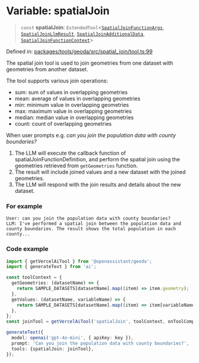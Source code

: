 # Variable: spatialJoin

> `const` **spatialJoin**: `ExtendedTool`\<[`SpatialJoinFunctionArgs`](../type-aliases/SpatialJoinFunctionArgs.md), [`SpatialJoinLlmResult`](../type-aliases/SpatialJoinLlmResult.md), [`SpatialJoinAdditionalData`](../type-aliases/SpatialJoinAdditionalData.md), [`SpatialJoinFunctionContext`](../type-aliases/SpatialJoinFunctionContext.md)\>

Defined in: [packages/tools/geoda/src/spatial\_join/tool.ts:99](https://github.com/GeoDaCenter/openassistant/blob/bf312b357cb340f1f76fa8b62441fb39bcbce0ce/packages/tools/geoda/src/spatial_join/tool.ts#L99)

The spatial join tool is used to join geometries from one dataset with geometries from another dataset.

The tool supports various join operations:
- sum: sum of values in overlapping geometries
- mean: average of values in overlapping geometries
- min: minimum value in overlapping geometries
- max: maximum value in overlapping geometries
- median: median value in overlapping geometries
- count: count of overlapping geometries

When user prompts e.g. *can you join the population data with county boundaries?*

1. The LLM will execute the callback function of spatialJoinFunctionDefinition, and perform the spatial join using the geometries retrieved from `getGeometries` function.
2. The result will include joined values and a new dataset with the joined geometries.
3. The LLM will respond with the join results and details about the new dataset.

### For example
```
User: can you join the population data with county boundaries?
LLM: I've performed a spatial join between the population data and county boundaries. The result shows the total population in each county...
```

### Code example
```typescript
import { getVercelAiTool } from '@openassistant/geoda';
import { generateText } from 'ai';

const toolContext = {
  getGeometries: (datasetName) => {
    return SAMPLE_DATASETS[datasetName].map((item) => item.geometry);
  },
  getValues: (datasetName, variableName) => {
    return SAMPLE_DATASETS[datasetName].map((item) => item[variableName]);
  },
};
const joinTool = getVercelAiTool('spatialJoin', toolContext, onToolCompleted);

generateText({
  model: openai('gpt-4o-mini', { apiKey: key }),
  prompt: 'Can you join the population data with county boundaries?',
  tools: {spatialJoin: joinTool},
});
```
